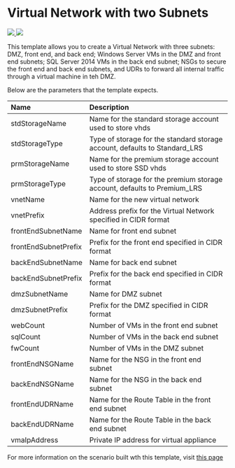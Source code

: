 # Virtual Network with two Subnets

<a href="https://portal.azure.com/#create/Microsoft.Template/uri/https%3A%2F%2Fgithubusercontent.com%2FKraftwerx%2FAzure%2Fmaster%2Fazuredeploy.json" target="_blank">
    <img src="http://azuredeploy.net/deploybutton.png"/>
</a>

<a href="http://armviz.io/#/?load=https://portal.azure.com/#create/Microsoft.Template/uri/https%3A%2F%2Fgithubusercontent.com/%2FKraftwerx%2FAzure%2Fmaster%2Fazuredeploy.json" target="_blank">
    <img src="http://armviz.io/visualizebutton.png"/>
</a>

This template allows you to create a Virtual Network with three subnets: DMZ, front end, and back end; Windows Server VMs in the DMZ and front end subnets; SQL Server 2014 VMs in the back end subnet; NSGs to secure the front end and back end subnets, and UDRs to forward all internal traffic through a virtual machine in teh DMZ.

Below are the parameters that the template expects.

| Name   | Description    |
|:--- |:---|
| stdStorageName | Name for the standard storage account used to store vhds |
| stdStorageType | Type of storage for the standard storage account, defaults to Standard_LRS |
| prmStorageName | Name for the premium storage account used to store SSD vhds |
| prmStorageType | Type of storage for the premium storage account, defaults to Premium_LRS |
| vnetName | Name for the new virtual network |
| vnetPrefix | Address prefix for the Virtual Network specified in CIDR format |
| frontEndSubnetName | Name for front end subnet |
| frontEndSubnetPrefix | Prefix for the front end specified in CIDR format |
| backEndSubnetName | Name for back end subnet |
| backEndSubnetPrefix | Prefix for the back end specified in CIDR format |
| dmzSubnetName | Name for DMZ subnet |
| dmzSubnetPrefix | Prefix for the DMZ specified in CIDR format |
| webCount | Number of VMs in the front end subnet |
| sqlCount | Number of VMs in the back end subnet |
| fwCount | Number of VMs in the DMZ subnet |
| frontEndNSGName | Name for the NSG in the front end subnet |
| backEndNSGName | Name for the NSG in the back end subnet |
| frontEndUDRName | Name for the Route Table in the front end subnet |
| backEndUDRName | Name for the Route Table in the back end subnet |
| vmaIpAddress | Private IP address for virtual appliance |
For more information on the scenario built wth this template, visit [this page](https://azure.microsoft.com/documentation/articles/virtual-network-create-udr-arm-template)

